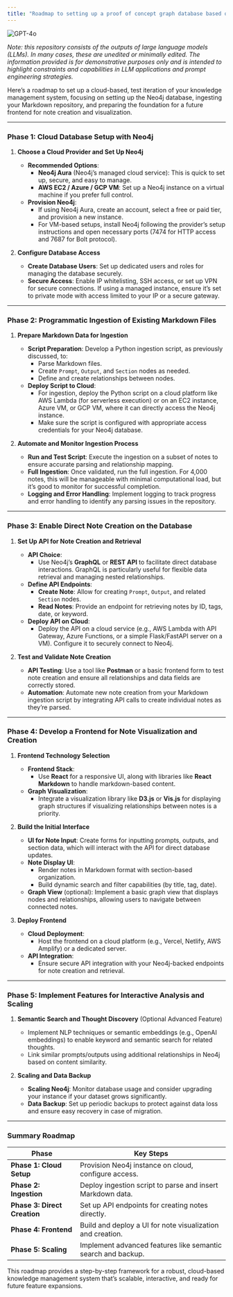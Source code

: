 ```yaml
---
title: "Roadmap to setting up a proof of concept graph database based on existing vault"
---
```

![GPT-4o](https://img.shields.io/badge/GPT--4o-3333FF?style=for-the-badge&logo=openai&logoColor=white)



*Note: this repository consists of the outputs of large language models (LLMs). In many cases, these are unedited or minimally edited. The information provided is for demonstrative purposes only and is intended to highlight constraints and capabilities in LLM applications and prompt engineering strategies.*


Here’s a roadmap to set up a cloud-based, test iteration of your knowledge management system, focusing on setting up the Neo4j database, ingesting your Markdown repository, and preparing the foundation for a future frontend for note creation and visualization.

---

### **Phase 1: Cloud Database Setup with Neo4j**

1. **Choose a Cloud Provider and Set Up Neo4j**
   - **Recommended Options**:
     - **Neo4j Aura** (Neo4j’s managed cloud service): This is quick to set up, secure, and easy to manage.
     - **AWS EC2 / Azure / GCP VM**: Set up a Neo4j instance on a virtual machine if you prefer full control.
   - **Provision Neo4j**:
     - If using Neo4j Aura, create an account, select a free or paid tier, and provision a new instance.
     - For VM-based setups, install Neo4j following the provider’s setup instructions and open necessary ports (7474 for HTTP access and 7687 for Bolt protocol).

2. **Configure Database Access**
   - **Create Database Users**: Set up dedicated users and roles for managing the database securely.
   - **Secure Access**: Enable IP whitelisting, SSH access, or set up VPN for secure connections. If using a managed instance, ensure it’s set to private mode with access limited to your IP or a secure gateway.

---

### **Phase 2: Programmatic Ingestion of Existing Markdown Files**

1. **Prepare Markdown Data for Ingestion**
   - **Script Preparation**: Develop a Python ingestion script, as previously discussed, to:
     - Parse Markdown files.
     - Create `Prompt`, `Output`, and `Section` nodes as needed.
     - Define and create relationships between nodes.
   - **Deploy Script to Cloud**:
     - For ingestion, deploy the Python script on a cloud platform like AWS Lambda (for serverless execution) or on an EC2 instance, Azure VM, or GCP VM, where it can directly access the Neo4j instance.
     - Make sure the script is configured with appropriate access credentials for your Neo4j database.

2. **Automate and Monitor Ingestion Process**
   - **Run and Test Script**: Execute the ingestion on a subset of notes to ensure accurate parsing and relationship mapping.
   - **Full Ingestion**: Once validated, run the full ingestion. For 4,000 notes, this will be manageable with minimal computational load, but it’s good to monitor for successful completion.
   - **Logging and Error Handling**: Implement logging to track progress and error handling to identify any parsing issues in the repository.

---

### **Phase 3: Enable Direct Note Creation on the Database**

1. **Set Up API for Note Creation and Retrieval**
   - **API Choice**:
     - Use Neo4j’s **GraphQL** or **REST API** to facilitate direct database interactions. GraphQL is particularly useful for flexible data retrieval and managing nested relationships.
   - **Define API Endpoints**:
     - **Create Note**: Allow for creating `Prompt`, `Output`, and related `Section` nodes.
     - **Read Notes**: Provide an endpoint for retrieving notes by ID, tags, date, or keyword.
   - **Deploy API on Cloud**:
     - Deploy the API on a cloud service (e.g., AWS Lambda with API Gateway, Azure Functions, or a simple Flask/FastAPI server on a VM). Configure it to securely connect to Neo4j.

2. **Test and Validate Note Creation**
   - **API Testing**: Use a tool like **Postman** or a basic frontend form to test note creation and ensure all relationships and data fields are correctly stored.
   - **Automation**: Automate new note creation from your Markdown ingestion script by integrating API calls to create individual notes as they’re parsed.

---

### **Phase 4: Develop a Frontend for Note Visualization and Creation**

1. **Frontend Technology Selection**
   - **Frontend Stack**:
     - Use **React** for a responsive UI, along with libraries like **React Markdown** to handle markdown-based content.
   - **Graph Visualization**:
     - Integrate a visualization library like **D3.js** or **Vis.js** for displaying graph structures if visualizing relationships between notes is a priority.

2. **Build the Initial Interface**
   - **UI for Note Input**: Create forms for inputting prompts, outputs, and section data, which will interact with the API for direct database updates.
   - **Note Display UI**:
     - Render notes in Markdown format with section-based organization.
     - Build dynamic search and filter capabilities (by title, tag, date).
   - **Graph View** (optional): Implement a basic graph view that displays nodes and relationships, allowing users to navigate between connected notes.

3. **Deploy Frontend**
   - **Cloud Deployment**:
     - Host the frontend on a cloud platform (e.g., Vercel, Netlify, AWS Amplify) or a dedicated server.
   - **API Integration**:
     - Ensure secure API integration with your Neo4j-backed endpoints for note creation and retrieval.

---

### **Phase 5: Implement Features for Interactive Analysis and Scaling**

1. **Semantic Search and Thought Discovery** (Optional Advanced Feature)
   - Implement NLP techniques or semantic embeddings (e.g., OpenAI embeddings) to enable keyword and semantic search for related thoughts.
   - Link similar prompts/outputs using additional relationships in Neo4j based on content similarity.

2. **Scaling and Data Backup**
   - **Scaling Neo4j**: Monitor database usage and consider upgrading your instance if your dataset grows significantly.
   - **Data Backup**: Set up periodic backups to protect against data loss and ensure easy recovery in case of migration.

---

### Summary Roadmap

| Phase                      | Key Steps                                                  |
|----------------------------|------------------------------------------------------------|
| **Phase 1: Cloud Setup**   | Provision Neo4j instance on cloud, configure access.       |
| **Phase 2: Ingestion**     | Deploy ingestion script to parse and insert Markdown data. |
| **Phase 3: Direct Creation** | Set up API endpoints for creating notes directly.      |
| **Phase 4: Frontend**      | Build and deploy a UI for note visualization and creation. |
| **Phase 5: Scaling**       | Implement advanced features like semantic search and backup. |

This roadmap provides a step-by-step framework for a robust, cloud-based knowledge management system that’s scalable, interactive, and ready for future feature expansions.
